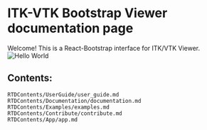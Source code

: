 # ITK-VTK Bootstrap Viewer documentation page

Welcome! This is a React-Bootstrap interface for ITK/VTK Viewer. 
![Hello World](./images/HelloWorld.gif)

## Contents:
```{toctree}
RTDContents/UserGuide/user_guide.md
RTDContents/Documentation/documentation.md
RTDContents/Examples/examples.md
RTDContents/Contribute/contribute.md
RTDContents/App/app.md
```
